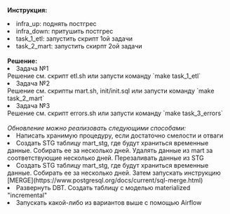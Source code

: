 <b>Инструкция:</b>
<br>
<li> infra_up: поднять постгрес</li>
<li> infra_down: притушить постгрес</li>
<li> task_1_etl: запустить скрипт 1ой задачи</li>
<li> task_2_mart: запустить скирпт 2ой задачи</li>
<br>
<b>Решение:</b>
<br>
<li> Задача №1</li>
Решение см. скрипт etl.sh или запусти команду `make task_1_etl`
<li> Задача №2</li>
Решение см. скрипты mart.sh, init/init.sql или запусти команду `make task_2_mart`
<li> Задача №3</li>
Решение см. скрипт errors.sh или запусти команду `make task_3_errors`
<br>
<br>
<i>Обновление можно реализовать следующими способами:</i>
<li> Написать хранимую процедуру, если достаточно смелости и отваги</li>
<li> Создать STG таблицу mart_stg, где будут храниться временные данные. Собирать ее за несколько дней. Удалять данные из mart за соответствующие несколько дней. Перезаливать данные из STG</li>
<li> Создать STG таблицу mart_stg, где будут храниться временные данные. Собирать ее за несколько дней. Затем запускать инструкцию [MERGE](https://www.postgresql.org/docs/current/sql-merge.html)</li>
<li> Развернуть DBT. Создать таблицу c моделью materialized "incremental"</li>
<li> Запускать какой-либо из вариантов выше с помощью Airflow</li>
